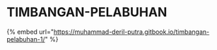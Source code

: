 # TIMBANGAN-PELABUHAN

{% embed url="https://muhammad-deril-putra.gitbook.io/timbangan-pelabuhan-1/" %}
